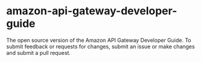 # amazon-api-gateway-developer-guide
The open source version of the Amazon API Gateway Developer Guide. To submit feedback or requests for changes, submit an issue or make changes and submit a pull request.
